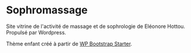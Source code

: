 # Sophromassage

Site vitrine de l'activité de massage et de sophrologie de Eléonore Hottou.
Propulsé par Wordpress.

Thème enfant créé à partir de [WP Bootstrap Starter](https://fr.wordpress.org/themes/wp-bootstrap-starter/).

